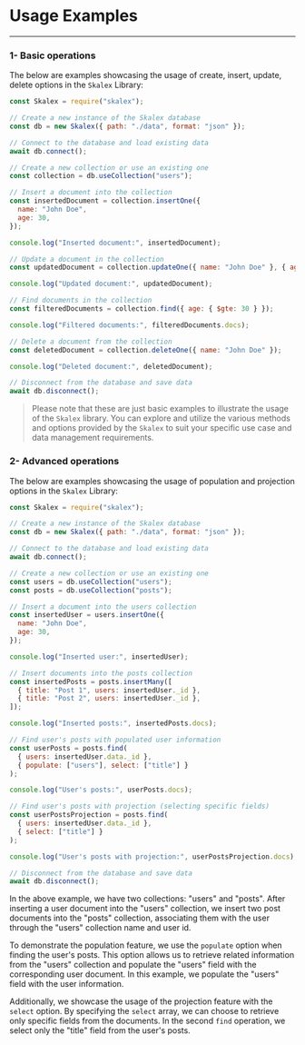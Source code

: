 # Usage Examples <!-- {docsify-ignore} -->

---

### 1- Basic operations

The below are examples showcasing the usage of create, insert, update, delete options in the `Skalex` Library:

```javascript
const Skalex = require("skalex");

// Create a new instance of the Skalex database
const db = new Skalex({ path: "./data", format: "json" });

// Connect to the database and load existing data
await db.connect();

// Create a new collection or use an existing one
const collection = db.useCollection("users");

// Insert a document into the collection
const insertedDocument = collection.insertOne({
  name: "John Doe",
  age: 30,
});

console.log("Inserted document:", insertedDocument);

// Update a document in the collection
const updatedDocument = collection.updateOne({ name: "John Doe" }, { age: 31 });

console.log("Updated document:", updatedDocument);

// Find documents in the collection
const filteredDocuments = collection.find({ age: { $gte: 30 } });

console.log("Filtered documents:", filteredDocuments.docs);

// Delete a document from the collection
const deletedDocument = collection.deleteOne({ name: "John Doe" });

console.log("Deleted document:", deletedDocument);

// Disconnect from the database and save data
await db.disconnect();
```

> Please note that these are just basic examples to illustrate the usage of the `Skalex` library. You can explore and utilize the various methods and options provided by the `Skalex` to suit your specific use case and data management requirements.

### 2- Advanced operations

The below are examples showcasing the usage of population and projection options in the `Skalex` Library:

```javascript
const Skalex = require("skalex");

// Create a new instance of the Skalex database
const db = new Skalex({ path: "./data", format: "json" });

// Connect to the database and load existing data
await db.connect();

// Create a new collection or use an existing one
const users = db.useCollection("users");
const posts = db.useCollection("posts");

// Insert a document into the users collection
const insertedUser = users.insertOne({
  name: "John Doe",
  age: 30,
});

console.log("Inserted user:", insertedUser);

// Insert documents into the posts collection
const insertedPosts = posts.insertMany([
  { title: "Post 1", users: insertedUser._id },
  { title: "Post 2", users: insertedUser._id },
]);

console.log("Inserted posts:", insertedPosts.docs);

// Find user's posts with populated user information
const userPosts = posts.find(
  { users: insertedUser.data._id },
  { populate: ["users"], select: ["title"] }
);

console.log("User's posts:", userPosts.docs);

// Find user's posts with projection (selecting specific fields)
const userPostsProjection = posts.find(
  { users: insertedUser.data._id },
  { select: ["title"] }
);

console.log("User's posts with projection:", userPostsProjection.docs);

// Disconnect from the database and save data
await db.disconnect();
```

In the above example, we have two collections: "users" and "posts". After inserting a user document into the "users" collection, we insert two post documents into the "posts" collection, associating them with the user through the "users" collection name and user id.

To demonstrate the population feature, we use the `populate` option when finding the user's posts. This option allows us to retrieve related information from the "users" collection and populate the "users" field with the corresponding user document. In this example, we populate the "users" field with the user information.

Additionally, we showcase the usage of the projection feature with the `select` option. By specifying the `select` array, we can choose to retrieve only specific fields from the documents. In the second `find` operation, we select only the "title" field from the user's posts.
